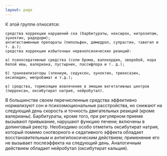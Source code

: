 ```yaml
---
layout: page
---
```

К этой группе относятся:

    средства коррекции нарушений сна (барбитураты, ноксирон, нитрозепам, эуноктин, радедорм);
    антигистаминные препараты (пипольфен, димедрол, супрастин, тавегил и т. д.);
    средства коррекции избыточных нервнопсихических реакций:

    а) психоседативные средства (соли брома, валокордин, зверобой, кора белой ивы, валериана, пустырник, пассифлора и т. д.);

    б) транквилизаторы (элениум, седуксен, эуноктин, триоксазин, оксилидин, мепробамат и т.д.);

    в) средства, тормозящие вовлечение в эмоции вегетативных центров (пирроксан, оксибутират натрия, нейробутал).

В большинстве своем перечисленные средства эффективно нормализуют сон и психоэмоциональные расстройства, но снижают на следующий день скорость и точность двигательных реакций (кроме валерианы). Барбитураты, кроме того, при регулярном приеме вызывают привыкание, нарушают функцию печени; включены в допинговый реестр. Необходимо особо отметить оксибутират натрия, который помимо снотворного и седативного эффекта обладает восстановительным и антигипоксическим действием; применение его не вызывает послеэффекта на следующий день. Аналогичным действием обладает нейробутал (оксибутират кальция).